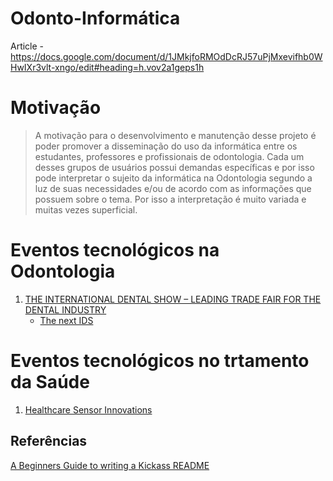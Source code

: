# Odonto-Informática
Article - https://docs.google.com/document/d/1JMkjfoRMOdDcRJ57uPjMxevifhb0WHwIXr3vlt-xngo/edit#heading=h.vov2a1geps1h


# Motivação

> A motivação para o desenvolvimento e manutenção desse projeto é poder promover a disseminação do uso da informática entre os estudantes, 
professores e profissionais de odontologia. Cada um desses grupos de usuários possui demandas específicas e por isso pode interpretar 
o sujeito da informática na Odontologia segundo a luz de suas necessidades e/ou de acordo com as informações 
que possuem sobre o tema. Por isso a interpretação é muito variada e muitas vezes superficial.

# Eventos tecnológicos na Odontologia

1. [THE INTERNATIONAL DENTAL SHOW – LEADING TRADE FAIR FOR THE DENTAL INDUSTRY](https://www.english.ids-cologne.de/)
   - [The next IDS](https://www.gfdi.de/index.php?id=24&L=1)
   
# Eventos tecnológicos no trtamento da Saúde

1. [Healthcare Sensor Innovations](https://www.idtechex.com/healthcare-sensor-innovations-usa/show/en/)

## Referências

[A Beginners Guide to writing a Kickass README](https://medium.com/@meakaakka/a-beginners-guide-to-writing-a-kickass-readme-7ac01da88ab3)
